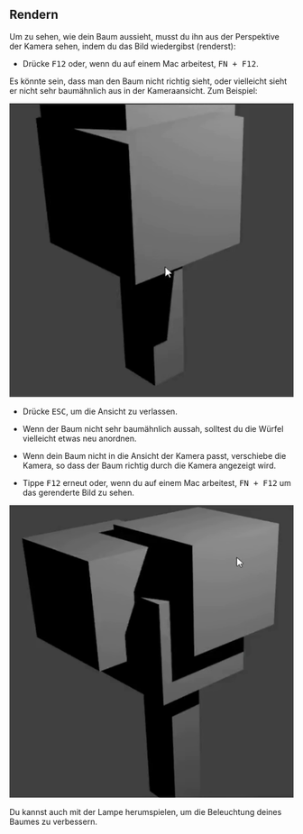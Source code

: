 ## Rendern

Um zu sehen, wie dein Baum aussieht, musst du ihn aus der Perspektive der Kamera sehen, indem du das Bild wiedergibst (renderst):

+ Drücke <kbd>F12</kbd> oder, wenn du auf einem Mac arbeitest, <kbd>FN + F12</kbd>.

Es könnte sein, dass man den Baum nicht richtig sieht, oder vielleicht sieht er nicht sehr baumähnlich aus in der Kameraansicht. Zum Beispiel:

![Baum rendern](images/blender-tree-render-1.png)

+ Drücke <kbd>ESC</kbd>, um die Ansicht zu verlassen.

+ Wenn der Baum nicht sehr baumähnlich aussah, solltest du die Würfel vielleicht etwas neu anordnen.

+ Wenn dein Baum nicht in die Ansicht der Kamera passt, verschiebe die Kamera, so dass der Baum richtig durch die Kamera angezeigt wird.

+ Tippe <kbd>F12</kbd> erneut oder, wenn du auf einem Mac arbeitest, <kbd>FN + F12</kbd> um das gerenderte Bild zu sehen.

![Baum rendern](images/blender-tree-render-2.png)

Du kannst auch mit der Lampe herumspielen, um die Beleuchtung deines Baumes zu verbessern.